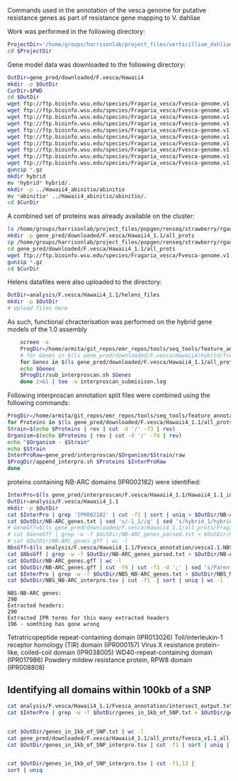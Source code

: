 
Commands used in the annotation of the vesca genome for putative resistance
genes as part of resistance gene mapping to V. dahliae


Work was performed in the following directory:

```bash
ProjectDir='/home/groups/harrisonlab/project_files/verticillium_dahliae/pathogenomics'
cd $ProjectDir
```

Gene model data was downloaded to the following directory:

```bash
OutDir=gene_pred/downloaded/F.vesca/Hawaii4
mkdir -p $OutDir
CurDir=$PWD
cd $OutDir
wget ftp://ftp.bioinfo.wsu.edu/species/Fragaria_vesca/Fvesca-genome.v1.0/genes/fvesca_v1.0_genemark_hybrid.gff3.gz
wget ftp://ftp.bioinfo.wsu.edu/species/Fragaria_vesca/Fvesca-genome.v1.0/genes/fvesca_v1.0_genemark_hybrid2pseudo.gff3.gz
wget ftp://ftp.bioinfo.wsu.edu/species/Fragaria_vesca/Fvesca-genome.v1.0/genes/fvesca_v1.0_genemark_hybrid.fna.gz
wget ftp://ftp.bioinfo.wsu.edu/species/Fragaria_vesca/Fvesca-genome.v1.0/genes/fvesca_v1.0_genemark_hybrid.annotated.fna.gz
wget ftp://ftp.bioinfo.wsu.edu/species/Fragaria_vesca/Fvesca-genome.v1.0/genes/fvesca_v1.0_genemark_hybrid.faa.gz
wget ftp://ftp.bioinfo.wsu.edu/species/Fragaria_vesca/Fvesca-genome.v1.0/genes/fvesca_v1.0_genemark_hybrid.annotated.faa.gz
wget ftp://ftp.bioinfo.wsu.edu/species/Fragaria_vesca/Fvesca-genome.v1.0/genes/fvesca_v1.0_genemark_abinitio.gff3.gz
wget ftp://ftp.bioinfo.wsu.edu/species/Fragaria_vesca/Fvesca-genome.v1.0/genes/fvesca_v1.0_genemark_abinitio.fna.gz
wget ftp://ftp.bioinfo.wsu.edu/species/Fragaria_vesca/Fvesca-genome.v1.0/genes/fvesca_v1.0_genemark_abinitio.faa.gz
wget ftp://ftp.bioinfo.wsu.edu/species/Fragaria_vesca/Fvesca-genome.v1.1/genes/fvesca_v1.1_genemark_hybrid.gff3.gz
gunzip *.gz
mkdir hybrid
mv *hybrid* hybrid/.
mkdir -p ../Hawaii4_abinitio/abinitio
mv *abinitio* ../Hawaii4_abinitio/abinitio/.
cd $CurDir
```

A combined set of proteins was already available on the cluster:
```bash
ls /home/groups/harrisonlab/project_files/popgen/renseq/strawberry/rgaugury/vesca1.1/lists/fvesca_v1.1_all_proteins.fa
mkdir -p gene_pred/downloaded/F.vesca/Hawaii4_1.1/all_prots
cp /home/groups/harrisonlab/project_files/popgen/renseq/strawberry/rgaugury/vesca1.1/lists/fvesca_v1.1_all_proteins.fa gene_pred/downloaded/F.vesca/Hawaii4_1.1/all_prots/.
cd gene_pred/downloaded/F.vesca/Hawaii4_1.1/all_prots
wget ftp://ftp.bioinfo.wsu.edu/species/Fragaria_vesca/Fvesca-genome.v1.1.a2/genes/Fragaria_vesca_v1.1.a2.gff3.gz
gunzip *.gz
cd $CurDir
```


Helens datafiles were also uploaded to the directory:

```bash
OutDir=analysis/F.vesca/Hawaii4_1.1/helens_files
mkdir -p $OutDir
# Upload files here
```

As such, functional chracterisation was performed on the hybrid gene models of
the 1.0 assembly


```bash
	screen -a
	ProgDir=/home/armita/git_repos/emr_repos/tools/seq_tools/feature_annotation/interproscan
	# for Genes in $(ls gene_pred/downloaded/F.vesca/Hawaii4/hybrid/fvesca_v1.0_genemark_hybrid.faa); do
	for Genes in $(ls gene_pred/downloaded/F.vesca/Hawaii4_1.1/all_prots/fvesca_v1.1_all_proteins.fa); do
	echo $Genes
	$ProgDir/sub_interproscan.sh $Genes
	done 2>&1 | tee -a interproscan_submisison.log
```

Following interproscan annotation split files were combined using the following
commands:

```bash
ProgDir=/home/armita/git_repos/emr_repos/tools/seq_tools/feature_annotation/interproscan
for Proteins in $(ls gene_pred/downloaded/F.vesca/Hawaii4_1.1/all_prots/fvesca_v1.1_all_proteins.fa); do
Strain=$(echo $Proteins | rev | cut -d '/' -f3 | rev)
Organism=$(echo $Proteins | rev | cut -d '/' -f4 | rev)
echo "$Organism - $Strain"
echo $Strain
InterProRaw=gene_pred/interproscan/$Organism/$Strain/raw
$ProgDir/append_interpro.sh $Proteins $InterProRaw
done
```

proteins containing NB-ARC domains (IPR002182) were identified:

```bash
InterPro=$(ls gene_pred/interproscan/F.vesca/Hawaii4_1.1/Hawaii4_1.1_interproscan.tsv)
OutDir=analysis/F.vesca/Hawaii4_1.1
mkdir -p $OutDir
cat $InterPro | grep 'IPR002182' | cut -f1 | sort | uniq > $OutDir/NB-ARC_genes.txt
cat $OutDir/NB-ARC_genes.txt | sed 's/-1_1//g' | sed 's/hybrid_1/hybrid/g' > $OutDir/NB-ARC_genes_parsed.txt
# GeneGff=$(ls gene_pred/downloaded/F.vesca/Hawaii4_1.1/all_prots/Fragaria_vesca_v1.1.a2.gff3)
# cat $GeneGff | grep -w -f $OutDir/NB-ARC_genes_parsed.txt > $OutDir/NB-ARC_genes.gff
# cat $OutDir/NB-ARC_genes.gff | wc -l
NbsGff=$(ls analysis/F.vesca/Hawaii4_1.1/Fvesca_annotation/vesca1.1.NBS.all.gff3)
cat $NbsGff | grep -w -f $OutDir/NB-ARC_genes_parsed.txt > $OutDir/NB-ARC_genes.gff
cat $OutDir/NB-ARC_genes.gff | wc -l
cat $OutDir/NB-ARC_genes.gff | cut -f9 | cut -f3 -d ';' | sed 's/Parent=//g' > $OutDir/NBS_NB-ARC_genes.txt
cat $InterPro | grep -w -f $OutDir/NBS_NB-ARC_genes.txt > $OutDir/NBS_NB-ARC_interpro.tsv
cat $OutDir/NBS_NB-ARC_interpro.tsv | cut -f1  | sort | uniq | wc -l
```

```
NBS-NB-ARC genes:
290
Extracted headers:
290
Extracted IPR terms for this many extracted headers
196 - somthing has gone wrong
```


Tetratricopeptide repeat-containing domain (IPR013026)
Toll/interleukin-1 receptor homology (TIR) domain (IPR000157)
Virus X resistance protein-like, coiled-coil domain (IPR038005)
WD40-repeat-containing domain (IPR017986)
Powdery mildew resistance protein, RPW8 domain (IPR008808)


## Identifying all domains within 100kb of a SNP

```bash
cat analysis/F.vesca/Hawaii4_1.1/Fvesca_annotation/intersect_output.txt | cut -f19 | cut -f3 -d ';' | grep 'Parent' | sed 's/Parent=//g' | sort | uniq > $OutDir/genes_in_1kb_of_SNP.txt
cat $InterPro | grep -w -f $OutDir/genes_in_1kb_of_SNP.txt > $OutDir/genes_in_1kb_of_SNP_interpro.tsv


cat $OutDir/genes_in_1kb_of_SNP.txt | wc -l
cat gene_pred/downloaded/F.vesca/Hawaii4_1.1/all_prots/fvesca_v1.1_all_proteins.fa | grep '>' | tr -d '>' | grep -w -f $OutDir/genes_in_1kb_of_SNP.txt | wc -l
cat $OutDir/genes_in_1kb_of_SNP_interpro.tsv | cut -f1 | sort | uniq | wc -l


cat $OutDir/genes_in_1kb_of_SNP_interpro.tsv | cut -f1,13 |
sort | uniq
```
